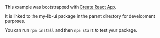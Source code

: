 This example was bootstrapped with [Create React App](https://github.com/facebook/create-react-app).

It is linked to the my-lib-ui package in the parent directory for development purposes.

You can run `npm install` and then `npm start` to test your package.
